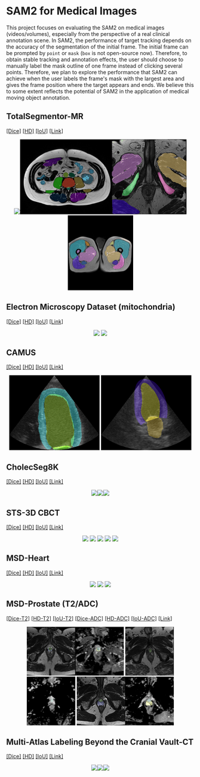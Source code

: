 # SAM2 for Medical Images

This project focuses on evaluating the SAM2 on medical images (videos/volumes), especially from the perspective of a real clinical annotation scene. In SAM2, the performance of target tracking depends on the accuracy of the segmentation of the initial frame. The initial frame can be prompted by `point` or `mask` (`box` is not open-source now). Therefore, to obtain stable tracking and annotation effects, the user should choose to manually label the mask outline of one frame instead of clicking several points. Therefore, we plan to explore the performance that SAM2 can achieve when the user labels the frame's mask with the largest area and gives the frame position where the target appears and ends. We believe this to some extent reflects the potential of SAM2 in the application of medical moving object annotation.


## TotalSegmentor-MR
[[Dice]](https://github.com/yuhoo0302/SAM2-for-Medical-Images/blob/main/results/results_mr1.png) [[HD]](https://github.com/yuhoo0302/SAM2-for-Medical-Images/blob/main/results/results_mr2.png) [[IoU]](https://github.com/yuhoo0302/SAM2-for-Medical-Images/blob/main/results/results_mr3.png) [[Link]](https://github.com/wasserth/TotalSegmentator)
<div align="center">
<img src="https://github.com/yuhoo0302/SAM2-for-Medical-Images/blob/main/videos/totalsegmentor-mr1.gif" height="200"><img src="https://github.com/yuhoo0302/SAM2-for-Medical-Images/blob/main/videos/totalsegmentor-mr2.gif" height="200"><img src="https://github.com/yuhoo0302/SAM2-for-Medical-Images/blob/main/videos/totalsegmentor-mr3.gif" height="200"><img src="https://github.com/yuhoo0302/SAM2-for-Medical-Images/blob/main/videos/totalsegmentor-mr4.gif" height="200">
</div>

## Electron Microscopy Dataset (mitochondria)
[[Dice]](https://github.com/yuhoo0302/SAM2-for-Medical-Images/blob/main/results/results_EM1.png) [[HD]](https://github.com/yuhoo0302/SAM2-for-Medical-Images/blob/main/results/results_EM2.png) [[IoU]](https://github.com/yuhoo0302/SAM2-for-Medical-Images/blob/main/results/results_EM3.png) [[Link]](https://www.kaggle.com/datasets/kmader/electron-microscopy-3d-segmentation)
<div align="center">
<img src="https://github.com/yuhoo0302/SAM2-for-Medical-Images/blob/main/videos/mitochondria_em1.gif" height="200"> <img src="https://github.com/yuhoo0302/SAM2-for-Medical-Images/blob/main/videos/mitochondria_em2.gif" height="200">
</div>


## CAMUS 
[[Dice]](https://github.com/yuhoo0302/SAM2-for-Medical-Images/blob/main/results/results_CAMUS1.png) [[HD]](https://github.com/yuhoo0302/SAM2-for-Medical-Images/blob/main/results/results_CAMUS2.png) [[IoU]](https://github.com/yuhoo0302/SAM2-for-Medical-Images/blob/main/results/results_CAMUS3.png) [[Link]](https://www.creatis.insa-lyon.fr/Challenge/camus/index.html)
<div align="center">
<img src="https://github.com/yuhoo0302/SAM2-for-Medical-Images/blob/main/videos/camus-us1.gif" height="200"> <img src="https://github.com/yuhoo0302/SAM2-for-Medical-Images/blob/main/videos/camus-us2.gif" height="200">
</div>


## CholecSeg8K
[[Dice]](https://github.com/yuhoo0302/SAM2-for-Medical-Images/blob/main/results/results_CholecSeg8K1.png) [[HD]](https://github.com/yuhoo0302/SAM2-for-Medical-Images/blob/main/results/results_CholecSeg8K2.png) [[IoU]](https://github.com/yuhoo0302/SAM2-for-Medical-Images/blob/main/results/results_CholecSeg8K3.png) [[Link]](https://www.kaggle.com/datasets/newslab/cholecseg8k)
<div align="center">
<img src="https://github.com/yuhoo0302/SAM2-for-Medical-Images/blob/main/videos/CholecSeg8K-1.gif" height="150"><img src="https://github.com/yuhoo0302/SAM2-for-Medical-Images/blob/main/videos/CholecSeg8K-2.gif" height="150"><img src="https://github.com/yuhoo0302/SAM2-for-Medical-Images/blob/main/videos/CholecSeg8K-3.gif" height="150">
</div>

## STS-3D CBCT
[[Dice]](https://github.com/yuhoo0302/SAM2-for-Medical-Images/blob/main/results/results_CBCT1.png) [[HD]](https://github.com/yuhoo0302/SAM2-for-Medical-Images/blob/main/results/results_CBCT2.png) [[IoU]](https://github.com/yuhoo0302/SAM2-for-Medical-Images/blob/main/results/results_CBCT3.png) [[Link]](https://tianchi.aliyun.com/competition/entrance/532087)
<div align="center">
<img src="https://github.com/yuhoo0302/SAM2-for-Medical-Images/blob/main/videos/sts_cbct1.gif" height="150"> <img src="https://github.com/yuhoo0302/SAM2-for-Medical-Images/blob/main/videos/sts_cbct2.gif" height="150"> <img src="https://github.com/yuhoo0302/SAM2-for-Medical-Images/blob/main/videos/sts_cbct3.gif" height="150"> <img src="https://github.com/yuhoo0302/SAM2-for-Medical-Images/blob/main/videos/sts_cbct4.gif" height="150"> <img src="https://github.com/yuhoo0302/SAM2-for-Medical-Images/blob/main/videos/sts_cbct5.gif" height="150">
</div>

## MSD-Heart
[[Dice]](https://github.com/yuhoo0302/SAM2-for-Medical-Images/blob/main/results/results_MSDheart1.png) [[HD]](https://github.com/yuhoo0302/SAM2-for-Medical-Images/blob/main/results/results_MSDheart2.png) [[IoU]](https://github.com/yuhoo0302/SAM2-for-Medical-Images/blob/main/results/results_MSDheart3.png) [[Link]](http://medicaldecathlon.com/)
<div align="center">
<img src="https://github.com/yuhoo0302/SAM2-for-Medical-Images/blob/main/videos/msd_heart_mr1.gif" height="150"> <img src="https://github.com/yuhoo0302/SAM2-for-Medical-Images/blob/main/videos/msd_heart_mr2.gif" height="150"> <img src="https://github.com/yuhoo0302/SAM2-for-Medical-Images/blob/main/videos/msd_heart_mr3.gif" height="150"> 
</div>

## MSD-Prostate (T2/ADC)
[[Dice-T2]](https://github.com/yuhoo0302/SAM2-for-Medical-Images/blob/main/results/results_MSDprostate11.png) [[HD-T2]](https://github.com/yuhoo0302/SAM2-for-Medical-Images/blob/main/results/results_MSDprostate12.png) [[IoU-T2]](https://github.com/yuhoo0302/SAM2-for-Medical-Images/blob/main/results/results_MSDprostate13.png) [[Dice-ADC]](https://github.com/yuhoo0302/SAM2-for-Medical-Images/blob/main/results/results_MSDprostate21.png) [[HD-ADC]](https://github.com/yuhoo0302/SAM2-for-Medical-Images/blob/main/results/results_MSDprostate22.png) [[IoU-ADC]](https://github.com/yuhoo0302/SAM2-for-Medical-Images/blob/main/results/results_MSDprostate23.png) [[Link]](http://medicaldecathlon.com/)
<div align="center">
<img src="https://github.com/yuhoo0302/SAM2-for-Medical-Images/blob/main/videos/msd_prostate_T2_1.gif" height="130"><img src="https://github.com/yuhoo0302/SAM2-for-Medical-Images/blob/main/videos/msd_prostate_ADC_1.gif" height="130"> <img src="https://github.com/yuhoo0302/SAM2-for-Medical-Images/blob/main/videos/msd_prostate_T2_2.gif" height="130"><img src="https://github.com/yuhoo0302/SAM2-for-Medical-Images/blob/main/videos/msd_prostate_ADC_2.gif" height="130"> <img src="https://github.com/yuhoo0302/SAM2-for-Medical-Images/blob/main/videos/msd_prostate_T2_3.gif" height="130"><img src="https://github.com/yuhoo0302/SAM2-for-Medical-Images/blob/main/videos/msd_prostate_ADC_3.gif" height="130">
</div>


## Multi-Atlas Labeling Beyond the Cranial Vault-CT
[[Dice]](https://github.com/yuhoo0302/SAM2-for-Medical-Images/blob/main/results/results_MALBCV1.png) [[HD]](https://github.com/yuhoo0302/SAM2-for-Medical-Images/blob/main/results/results_MALBCV2.png) [[IoU]](https://github.com/yuhoo0302/SAM2-for-Medical-Images/blob/main/results/results_MALBCV3.png) [[Link]](https://www.synapse.org/Synapse:syn3193805/wiki/217789)
<div align="center">
<img src="https://github.com/yuhoo0302/SAM2-for-Medical-Images/blob/main/videos/MALBCV_CT1.gif" height="150"><img src="https://github.com/yuhoo0302/SAM2-for-Medical-Images/blob/main/videos/MALBCV_CT2.gif" height="150"><img src="https://github.com/yuhoo0302/SAM2-for-Medical-Images/blob/main/videos/MALBCV_CT3.gif" height="150">
</div>
